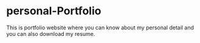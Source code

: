 # personal-Portfolio
This is portfolio website where you can know about my personal detail and you can also download my resume.
